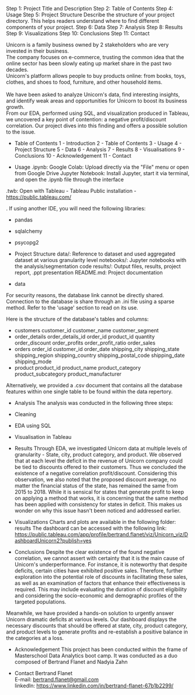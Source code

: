 Step 1: Project Title and Description
Step 2: Table of Contents
Step 4: Usage
Step 5: Project Structure Describe the structure of your project directory. This helps readers understand where to find different components of your project.
Step 6: Data
Step 7: Analysis
Step 8: Results
Step 9: Visualizations
Step 10: Conclusions
Step 11: Contact



Unicorn is a family business owned by 2 stakeholders who are very invested in their business.<br>
The company focuses on e-commerce, trusting the common idea that the online sector has been slowly eating up market share in the past two decades. <br>
Unicorn's platform allows people to buy products online: from books, toys, clothes, and shoes to food, furniture, and other household items.<br>
<br>
We have been asked to analyze Unicorn's data, find interesting insights, and identify weak areas and opportunities for Unicorn to boost its business growth.
<br>
From our EDA, performed using SQL, and visualization produced in Tableau, we uncovered a key point of contention: a negative profit/discount correlation.
Our project dives into this finding and offers a possible solution to the issue.


- Table of Contents
1 - Introduction
2 - Table of Contents
3 - Usage
4 - Project Structure
5 - Data
6 - Analysis
7 - Results
8 - Visualisations
9 - Conclusions
10 - Acknowledgement
11 - Contact

- Usage
.ipynb: Google Colab: Upload directly via the "File" menu or open from Google Drive
Jupyter Notebook: Install Jupyter, start it via terminal, and open the .ipynb file through the interface

.twb: Open with Tableau - Tableau Public installation - https://public.tableau.com/

. If using another IDE, you will need the following libraries:
- pandas
- sqlalchemy
- psycopg2

- Project Structure
data/: Reference to dataset and used aggregated dataset at various granularity level
notebooks/: Jupyter notebooks with the analysis/segmentation code
results/: Output files, results, project report, .ppt presentation
README.md: Project documentation


- data

For security reasons, the database link cannot be directly shared.
Connection to the database is share through an .ini file using a sparse method.
Refer to the 'usage' section to read on its use.

Here is the structure of the database's tables and columns:
- customers
customer_id
customer_name
customer_segment
- order_details
order_details_id
order_id
product_id
quantity
order_discount
order_profits
order_profit_ratio
order_sales
- orders
order_id
customer_id
order_date
shipping_city
shipping_state
shipping_region
shipping_country
shipping_postal_code
shipping_date
shipping_mode
- product
product_id
product_name
product_category
product_subcategory
product_manufacturer


Alternatively, we provided a .csv document that contains all the database features within one single table to be found within the data repertory.


- Analysis
The analysis was conducted in the following three steps:
- Cleaning
- EDA using SQL
- Visualisation in Tableau


- Results
Through EDA, we investigated Unicorn data at multiple levels of granularity - State, city, product category, and product.
We observed that at each level the deficit in the revenue of Unicorn company could be tied to discounts offered to their customers.
Thus we concluded the existence of a negative correlation profit/discount.
Considering this observation, we also noted that the proposed discount average, no matter the financial status of the state, has remained the same from 2015 to 2018.
While it is sensical for states that generate profit to keep on applying a method that works, it is concerning that the same method has been applied with consistency for states in deficit.
This makes us wonder on why this issue hasn't been noticed and addressed earlier.


- Visualizations
Charts and plots are available in the following folder: results
The dashboard can be accessed with the following link: https://public.tableau.com/app/profile/bertrand.flanet/viz/Unicorn_viz/DashboardUnicorn2?publish=yes

- Conclusions
Despite the clear existence of the found negative correlation, we cannot assert with certainty that it is the main cause of Unicorn's underperformance.
For instance, it is noteworthy that despite deficits, certain cities have exhibited positive sales. Therefore, further exploration into the potential role of discounts in facilitating these sales, as well as an examination of factors that enhance their effectiveness is required. This may include evaluating the duration of discount eligibility and considering the socio-economic and demographic profiles of the targeted populations.

Meanwhile, we have provided a hands-on solution to urgently answer Unicorn dramatic deficits at various levels. Our dashboard displays the necessary discounts that should be offered at state, city, product category, and product levels to generate profits and re-establish a positive balance in the categories at a loss.

- Acknowledgement
This project has been conducted within the frame of Masterschool Data Analytics boot camp.
It was conducted as a duo composed of Bertrand Flanet and Nadyia Zahn

- Contact
Bertrand Flanet<br>
E-mail: bertrand.flanet@gmail.com<br>
linkedIn: https://www.linkedin.com/in/bertrand-flanet-67b1b2299/<br>

